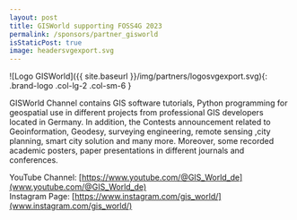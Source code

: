 ```yaml
---
layout: post
title: GISWorld supporting FOSS4G 2023
permalink: /sponsors/partner_gisworld
isStaticPost: true
image: headersvgexport.svg
---
```


![Logo GISWorld]({{ site.baseurl }}/img/partners/logosvgexport.svg){: .brand-logo .col-lg-2 .col-sm-6 }

GISWorld Channel contains GIS software tutorials, Python programming for geospatial use in different projects from professional GIS developers located in Germany. In addition, the Contests announcement related to Geoinformation, Geodesy, surveying engineering, remote sensing ,city planning, smart city solution and many more. Moreover, some recorded academic posters, paper presentations in different journals and conferences.

YouTube Channel: [https://www.youtube.com/@GIS_World_de](www.youtube.com/@GIS_World_de)  
Instagram Page: [https://www.instagram.com/gis_world/](www.instagram.com/gis_world/)
